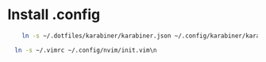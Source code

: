 # Install .config

```sh
    ln -s ~/.dotfiles/karabiner/karabiner.json ~/.config/karabiner/karabiner.json
```

```sh
  ln -s ~/.vimrc ~/.config/nvim/init.vim\n
```
